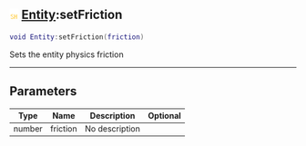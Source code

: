 ## ![shared](../../.gitbook/assets/shared.png) [Entity](https://iaswiki.rawr.dev/readme/entity):setFriction

```lua
void Entity:setFriction(friction)
```

Sets the entity physics friction

------
## Parameters

| Type   | Name | Description | Optional |
| ------ | ---- | ----------- | -------: |
| number | friction | No description |  |

